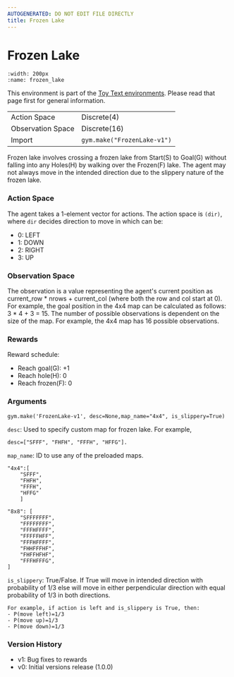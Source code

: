 ```yaml
---
AUTOGENERATED: DO NOT EDIT FILE DIRECTLY
title: Frozen Lake
---
```


# Frozen Lake

```{figure} ../../_static/videos/toy_text/frozen_lake.gif 
:width: 200px
:name: frozen_lake
```

This environment is part of the <a href='..'>Toy Text environments</a>. Please read that page first for general information.

|   |   |
|---|---|
| Action Space | Discrete(4) |
| Observation Space | Discrete(16) |
| Import | `gym.make("FrozenLake-v1")` | 


Frozen lake involves crossing a frozen lake from Start(S) to Goal(G) without falling into any Holes(H)
by walking over the Frozen(F) lake.
The agent may not always move in the intended direction due to the slippery nature of the frozen lake.


### Action Space
The agent takes a 1-element vector for actions.
The action space is `(dir)`, where `dir` decides direction to move in which can be:

- 0: LEFT
- 1: DOWN
- 2: RIGHT
- 3: UP

### Observation Space
The observation is a value representing the agent's current position as
current_row * nrows + current_col (where both the row and col start at 0).
For example, the goal position in the 4x4 map can be calculated as follows: 3 * 4 + 3 = 15.
The number of possible observations is dependent on the size of the map.
For example, the 4x4 map has 16 possible observations.

### Rewards

Reward schedule:
- Reach goal(G): +1
- Reach hole(H): 0
- Reach frozen(F): 0

### Arguments

```
gym.make('FrozenLake-v1', desc=None,map_name="4x4", is_slippery=True)
```

`desc`: Used to specify custom map for frozen lake. For example,

    desc=["SFFF", "FHFH", "FFFH", "HFFG"].

`map_name`: ID to use any of the preloaded maps.

    "4x4":[
        "SFFF",
        "FHFH",
        "FFFH",
        "HFFG"
        ]

    "8x8": [
        "SFFFFFFF",
        "FFFFFFFF",
        "FFFHFFFF",
        "FFFFFHFF",
        "FFFHFFFF",
        "FHHFFFHF",
        "FHFFHFHF",
        "FFFHFFFG",
    ]

`is_slippery`: True/False. If True will move in intended direction with
probability of 1/3 else will move in either perpendicular direction with
equal probability of 1/3 in both directions.

    For example, if action is left and is_slippery is True, then:
    - P(move left)=1/3
    - P(move up)=1/3
    - P(move down)=1/3

### Version History
* v1: Bug fixes to rewards
* v0: Initial versions release (1.0.0)
